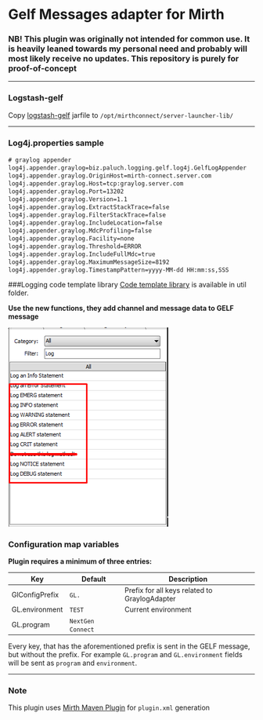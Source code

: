 # Gelf Messages adapter for Mirth
### NB! This plugin was originally not intended for common use. It is heavily leaned towards my personal need and probably will most likely receive no updates. This repository is purely for proof-of-concept

---
### Logstash-gelf
Copy [logstash-gelf](https://github.com/mp911de/logstash-gelf) jarfile to `/opt/mirthconnect/server-launcher-lib/`

---
### Log4j.properties sample
```properties
# graylog appender
log4j.appender.graylog=biz.paluch.logging.gelf.log4j.GelfLogAppender
log4j.appender.graylog.OriginHost=mirth-connect.server.com
log4j.appender.graylog.Host=tcp:graylog.server.com
log4j.appender.graylog.Port=13202
log4j.appender.graylog.Version=1.1
log4j.appender.graylog.ExtractStackTrace=false
log4j.appender.graylog.FilterStackTrace=false
log4j.appender.graylog.IncludeLocation=false
log4j.appender.graylog.MdcProfiling=false
log4j.appender.graylog.Facility=none
log4j.appender.graylog.Threshold=ERROR
log4j.appender.graylog.IncludeFullMdc=true
log4j.appender.graylog.MaximumMessageSize=8192
log4j.appender.graylog.TimestampPattern=yyyy-MM-dd HH:mm:ss,SSS
```

###Logging code template library
[Code template library](util/codeTemplateLib.xml) is available in util folder.

**Use the new functions, they add channel and message data to GELF message**

![USAGE](util/logiFunktsioonid.png "Usage")

### Configuration map variables
**Plugin requires a minimum of three entries:**

| Key               | Default     | Description     |
| -----------       | ----------- | ----------- |
| GlConfigPrefix    | `GL.`         | Prefix for all keys related to GraylogAdapter |
| GL.environment    | `TEST`        | Current environment |
| GL.program        | `NextGen Connect` |  |
Every key, that has the aforementioned prefix is sent in the GELF message, but without the prefix. For example `GL.program` and `GL.environment` fields will be sent as `program` and `environment`.

---
### Note
This plugin uses [Mirth Maven Plugin](https://github.com/kpalang/mirth-plugin-maven-plugin) for `plugin.xml` generation
